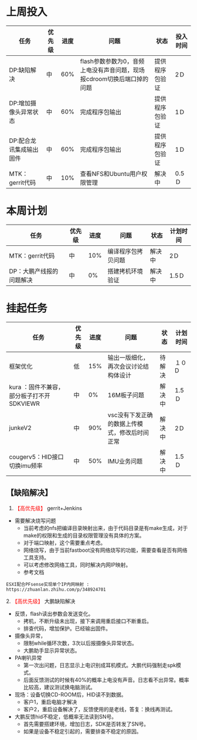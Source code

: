 
# 上周投入
| 任务| 优先级 | 进度 | 问题| 状态|投入时间 |
|-----|-------| ---- | ---|----|--------|
|DP:缺陷解决| 中 |60%|flash参数参数为0，音频上电没有声音问题，现场报cdroom切换后端口掉的问题|提供程序包验证|2Ｄ|
|DP:增加摄像头异常状态| 中 |60%|完成程序包输出|提供程序包验证|1Ｄ|
|DP:配合龙讯集成输出固件| 中 |60%|完成程序包输出|提供程序包验证|1Ｄ|
|MTK：gerrit代码| 中 |10%|查看NFS和Ubuntu用户权限管理|解决中|0.5Ｄ|

# 本周计划
| 任务| 优先级 | 进度 | 问题| 状态|计划时间 |
|-----|-------| ---- | ---|----|--------|
|MTK：gerrit代码| 中 |10%|编译程序包拷贝问题|解决中|2Ｄ|
|DP：大鹏产线报的问题解决| 中 |0%|搭建拷机环境验证|解决中|1.5Ｄ|


# 挂起任务
| 任务| 优先级 | 进度 | 问题| 状态|计划时间 |
|-----|-------| ---- | ---|----|--------|
|框架优化 | 低 | 15%  | 输出一版细化，再次会议讨论结构体设计 | 待解决 | １０D|
|kura ：固件不兼容，部分板子打不开SDKVIEWR| 中 |0%|16M板子问题|解决中|1.5Ｄ|
|junkeV2| 中 |90%|vsc没有下发正确的数据上传模式，修改后时间正常|解决中|2Ｄ|
|cougerv5：HID接口切换imu频率| 中 |50%|IMU业务问题|解决中|1.5Ｄ|
## 【缺陷解决】


1. <font color='red'> 【高优先级】  </font>gerrit+Jenkins
- 需要解决烧写问题
  - 当前考虑的nfs把编译目录映射出来，由于代码目录是有make生成，对于make的权限和生成的目录权限管理没有具体的方案。
  - 对于端口映射，这个需要重点考虑。
  - 网络烧写，由于当前fastboot没有网络烧写的功能，需要查看是否有网络工具支持。
  - 可以考虑修改网络工具，同时解决内网IP映射。
  - 参考文档
```
ESXI配合PFsense实现单个IP内网映射 : https://zhuanlan.zhihu.com/p/348924701

```



2.<font color='red'> 【高优先级】  </font> 大鹏缺陷解决

- 反馈，flash读出参数会发送变化。
  -  拷机，不断升级未出现，接下来调用重启接口不断重启。
  -  排查代码，增加保护。已经输出固件。
- 摄像头异常，
  - 限制while循环次数，3次以后报摄像头异常状态。
  - 大鹏助手显示异常状态。
- PA喇叭异常
  - 第一次出问题，日志显示上电识别成耳机模式。大鹏代码强制走spk模式。
  - 后面反馈测试的时候有40%的概率上电没有声音。日志看不出异常。概率比较高，建议测试换电脑测试。
- 现场：设备切换CD-ROOM后，HID读不到数据。
    - 客户1，重启电脑才解决
    - 客户2，重启设备解决了，反馈使用的是老线，答复：换线再测试。
- 大鹏反馈hid不稳定，低概率无法读到SN号。
  - 首先需要搭建环境，增加日志，SDK是否转发了SN号。
  - 如果是设备不稳定引起的，需要排查不稳定的原因。


